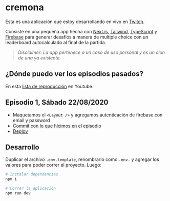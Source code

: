 # cremona

Esta es una aplicación que estoy desarrollando en vivo en [Twitch](https://www.twitch.tv/durancristhian).

Consiste en una pequeña app hecha con [Next.js](https://nextjs.org/), [Tailwind](https://tailwindcss.com/), [TypeScript](https://www.typescriptlang.org/) y [Firebase](https://firebase.google.com/) para generar desafíos a manera de multiple choice con un leaderboard autocalculado al final de la partida.

> _Disclaimer: La app pertenece a un caso de uso personal y es un clon de una ya existente._

## ¿Dónde puedo ver los episodios pasados?

En esta [lista de reproducción](https://www.youtube.com/playlist?list=PL83h8sf8uOkwOUa-cYh8XK-086gQf0Fy-) en Youtube.

## Episodio 1, Sábado 22/08/2020

- Maquetamos el `<Layout />` y agregamos autenticación de firebase con email y password
- [Commit con lo que hicimos en el episodio](https://github.com/durancristhian/cremona/commit/449769031786660e3631e9476da400ac5d1fb159)
- [Deploy](https://cremona-chihl7k7x.vercel.app/)

## Desarrollo

Duplicar el archivo `.env.template`, renombrarlo como `.env.` y agregar los valores para poder correr el proyecto. Luego:

```bash
# Instalar dependencias
npm i

# Correr la aplicación
npm run dev
```
